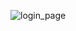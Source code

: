 ![login_page](https://github.com/AbhijeetDarekar/login_page.github.io/assets/113498740/7645ab64-9cc6-49f9-a6e6-f7e89b72bc10)
